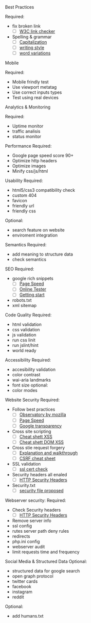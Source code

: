 Best Practices

Required:
- fix broken link
   - [ ] [W3C link checker](https://validator.w3.org/checklink)
- Spelling & grammar
   - [ ] [Capitalization](https://en.wikipedia.org/wiki/Capitalization)
   - [ ] [writing style](https://en.wikipedia.org/wiki/Writing_style)
   - [ ] [word variations](https://en.wikipedia.org/wiki/American_and_British_English_spelling_differences)

Mobile

Required:
- Mobile frindly test
- Use viewport metatag
- Use correct inputs types
- Test using real devices
 
Analytics & Monitoring

Required:
- Uptime monitor
- traffic analisis
- status monitor

Performance
Required:
- Google page speed score 90+
- Optimize http headers
- Optimize images
- Minify css/js/html
  

Usability
Required:
- html5/css3 compatibility check
- custom 404
- favicon
- friendly url
- friendly css

Optional:
- search feature on website
- enviroment integration


Semantics
Required:
- add meaning to structure data
- check semantics
   
SEO
Required:
- google rich snippets
   - [ ] [Page Speed](https://pagespeed.web.dev/)
   - [ ] [Online Tester](https://search.google.com/test/rich-results)
   - [ ] [Getting start](https://schema.org/docs/gs.html)
- robots.txt
- xml sitemap
   
Code Quality
Required:
- html validation
- css validation
- js validation
- run css linit
- run jslint/hint
- world ready
   
Accessibility
Required:
- accesibility validation
- color contrast
- wai-aria landmarks
- font size
optional:
- color modes
   

Website Security
Required:
- Follow best practices
   - [ ] [Observatory by  mozilla](https://observatory.mozilla.org/)
   - [ ] [Page Speed](https://pagespeed.web.dev/)
   - [ ] [Google transparency](https://transparencyreport.google.com/)
- Cross site scripting
   - [ ] [Cheat shett XSS](https://cheatsheetseries.owasp.org/cheatsheets/Cross_Site_Scripting_Prevention_Cheat_Sheet.html)
   - [ ] [Cheat shett DOM XSS](https://cheatsheetseries.owasp.org/cheatsheets/DOM_based_XSS_Prevention_Cheat_Sheet.html)
- Cross stie request forgery
   - [ ] [Explanation and walkthrough](https://blog.codinghorror.com/cross-site-request-forgeries-and-you/)
   - [ ] [CSRF cheat sheet](https://cheatsheetseries.owasp.org/cheatsheets/Cross-Site_Request_Forgery_Prevention_Cheat_Sheet.html)
- SSL validation
   - [ ] [ssl cert check](https://www.ssllabs.com/)
- Security headers all enaled
   - [ ] [HTTP Security Headers](https://securityheaders.com/)
- Security.txt
   - [ ] [security file proposed](https://securitytxt.org/)

Webserver security:
Required:
- Check Security headers
   - [ ] [HTTP Security Headers](https://securityheaders.com/)
- Remove server info
- ssl config
- rutes server path deny rules
- redirects
- php.ini config
- webserver audit
- limit requests time and frequency
   
Social Media & Structured Data
Optional:
- structured data for google search
- open graph protocol
- twitter cards
- facebook
- instagram
- reddit

Optional:
- add humans.txt



